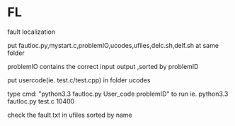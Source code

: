 FL
==

fault localization


put fautloc.py,mystart.c,problemIO,ucodes,ufiles,delc.sh,delf.sh at same folder

problemIO contains the correct input output ,sorted by problemID

put usercode(ie. test.c/test.cpp) in folder ucodes

type cmd: "python3.3 fautloc.py User_code problemID" to run
ie. python3.3 fautloc.py test.c 10400

check the fault.txt in ufiles sorted by name
